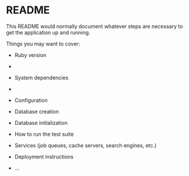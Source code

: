 # README

This README would normally document whatever steps are necessary to get the
application up and running.

Things you may want to cover:

* Ruby version
* 

* System dependencies

* 

* Configuration

* Database creation

* Database initialization

* How to run the test suite

* Services (job queues, cache servers, search engines, etc.)

* Deployment instructions

* ...
